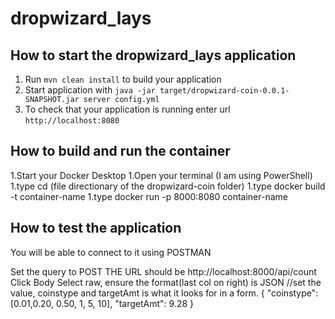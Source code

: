 # dropwizard_lays

How to start the dropwizard_lays application
---

1. Run `mvn clean install` to build your application
1. Start application with `java -jar target/dropwizard-coin-0.0.1-SNAPSHOT.jar server config.yml`
1. To check that your application is running enter url `http://localhost:8080`


How to build and run the container
---
1.Start your Docker Desktop
1.Open your terminal (I am using PowerShell)
1.type cd (file directionary of the dropwizard-coin folder)
1.type docker build -t container-name
1.type docker run -p 8000:8080 container-name


How to test the application
---
You will be able to connect to it using POSTMAN

Set the query to POST
THE URL should be http://localhost:8000/api/count 
Click Body
      Select raw, ensure the format(last col on right) is JSON
      //set the value, coinstype and targetAmt is what it looks for in a form.
      {
           "coinstype": [0.01,0.20, 0.50, 1, 5, 10],
            "targetAmt": 9.28
      }